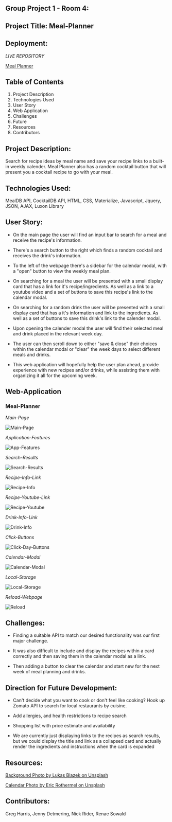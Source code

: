 ## Group Project 1 - Room 4:
## Project Title: Meal-Planner

## Deployment:

*LIVE REPOSITORY*

<a href="https://rsowald.github.io/GroupProject-FoodPlanner/">Meal Planner<a>

## Table of Contents

1) Project Description
2) Technologies Used
3) User Story
4) Web Application
5) Challenges
6) Future 
7) Resources
8) Contributors

## Project Description:
Search for recipe ideas by meal name and save your recipe links to a built-in weekly calender. Meal Planner also has a random cocktail button that will present you a cocktail recipe to go with your meal.

## Technologies Used:
MealDB API, CocktailDB API, HTML, CSS, Materialize, Javascript, Jquery, JSON, AJAX, Luxon Library

## User Story:

- On the main page the user will find an input bar to search for a meal and receive the recipe's information.

- There's a search button to the right which finds a random cocktail and receives the drink's information.

- To the left of the webpage there's a sidebar for the calendar modal, with a "open" button to view the weekly meal plan.

- On searching for a meal the user will be presented with a small display card that has a link for it's recipe/ingredients. As well as a link to a youtube video and a set of buttons to save this recipe's link to the calendar modal.

- On searching for a random drink the user will be presented with a small display card that has a it's information and link to the ingredients. As well as a set of buttons to save this drink's link to the calender modal.

- Upon opening the calender modal the user will find their selected meal and drink placed in the relevant week day. 

- The user can then scroll down to either "save & close" their choices within the calendar modal or "clear" the week days to select different meals and drinks. 

- This web application will hopefully help the user plan ahead, provide experience with new recipes and/or drinks, while assisting them with organizing it all for the upcoming week.

## Web-Application
### Meal-Planner

*Main-Page*

![Main-Page](https://user-images.githubusercontent.com/73864182/107625175-c9738600-6c10-11eb-8b37-086a4e0cdcbe.PNG)

*Application-Features*

![App-Features](https://user-images.githubusercontent.com/73864182/107625212-d85a3880-6c10-11eb-9a14-873378b4f056.png)

*Search-Results*

![Search-Results](https://user-images.githubusercontent.com/73864182/107625277-f2941680-6c10-11eb-8864-7425b657b416.PNG)

*Recipe-Info-Link*

![Recipe-Info](https://user-images.githubusercontent.com/73864182/107625476-3850df00-6c11-11eb-918c-01955cd8324f.PNG)

*Recipe-Youtube-Link*

![Recipe-Youtube](https://user-images.githubusercontent.com/73864182/107625535-4dc60900-6c11-11eb-819a-c4d958f516b8.PNG)

*Drink-Info-Link*

![Drink-Info](https://user-images.githubusercontent.com/73864182/107625923-e3619880-6c11-11eb-80c2-05fbc8d80453.PNG)

*Click-Buttons*

![Click-Day-Buttons](https://user-images.githubusercontent.com/73864182/107625341-0b043100-6c11-11eb-8ff0-7ca1a3ba27fa.PNG)

*Calendar-Modal*

![Calendar-Modal](https://user-images.githubusercontent.com/73864182/107626052-13a93700-6c12-11eb-887c-310b192f333e.PNG)

*Local-Storage*

![Local-Storage](https://user-images.githubusercontent.com/73864182/107626177-45220280-6c12-11eb-9010-14d66a12a275.PNG)

*Reload-Webpage*

![Reload](https://user-images.githubusercontent.com/73864182/107626247-5c60f000-6c12-11eb-8274-f91dd9e5cd01.PNG)

## Challenges:
- Finding a suitable API to match our desired functionality was our first major challenge. 

- It was also difficult to include and display the recipes within a card correctly and then saving them in the calendar modal as a link. 

- Then adding a button to clear the calendar and start new for the next week of meal planning and drinks.

## Direction for Future Development:
- Can't decide what you want to cook or don't feel like cooking? Hook up Zomato API to search for local restaurants by cuisine.

- Add allergies, and health restrictions to recipe search

- Shopping list with price estimate and availability

- We are currently just displaying links to the recipes as search results, but we could display the title and link as a collapsed card and actually render the ingredients and instructions when the card is expanded

## Resources:
<a href="https://unsplash.com/@goumbik?utm_source=unsplash&utm_medium=referral&utm_content=creditCopyText/">Background Photo by Lukas Blazek on Unsplash<a>

<a href="https://unsplash.com/@erothermel?utm_source=unsplash&utm_medium=referral&utm_content=creditCopyText/">Calendar Photo by Eric Rothermel on Unsplash</a>

## Contributors:
Greg Harris, Jenny Detmering, Nick Rider, Renae Sowald